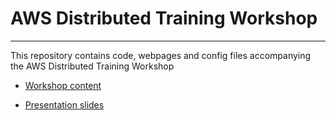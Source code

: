 # AWS Distributed Training Workshop
<hr>
This repository contains code, webpages and config files accompanying the AWS Distributed Training Workshop


* [Workshop content](https://distributed-training-workshop.go-aws.com/)

* [Presentation slides](static/tf-world-distributed-training-workshop.pdf)

